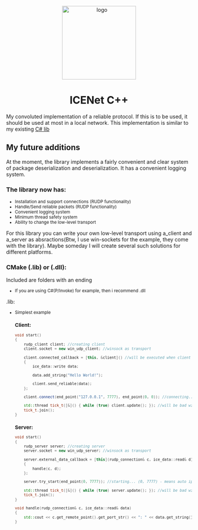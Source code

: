   
<p align="center">
  <img src="https://github.com/enoreex/ICENet/assets/125078218/c28309e2-377a-450f-9440-8b7e8eaf335a" alt="logo" width="200" height="200">
</p>

<h1 align="center" tabindex="-1" dir="auto"><a class="anchor" aria-hidden="true"></a>ICENet C++</h1>

My convoluted implementation of a reliable protocol. If this is to be used, it should be used at most in a local network. This implementation is similar to my existing <a href = "https://github.com/enoreex/ICENet/">C# lib</a>

<h2 tabindex="-1" dir="auto"><a class="anchor" aria-hidden="true"></a>My future additions</h2>

At the moment, the library implements a fairly convenient and clear system of package deserialization and deserialization. It has a convenient logging system.

<h3>The library now has:</h3>

<ul>
  <li style="font-size: smaller;">Installation and support connections (RUDP functionality)</li>
  <li style="font-size: smaller;">Handle/Send reliable packets (RUDP functionality)</li>
  <li style="font-size: smaller;">Convenient logging system</li>
  <li style="font-size: smaller;">Minimum thread safety system</li>
  <li style="font-size: smaller;">Ability to change the low-level transport</li>
</ul>

For this library you can write your own low-level transport using a_client and a_server as absractions(Btw, I use win-sockets for the example, they come with the library). Maybe someday I will create several such solutions for different platforms.

<h3>CMake (.lib) or (.dll): </h3>

Included are folders with an ending

<ul>
  <li style="font-size: smaller;>If you are using C++ then i recomend .lib</li>
  <li style="font-size: smaller;>If you are using C#(P/Invoke) for example, then i recommend .dll</li>
</ul>

.lib:
<ul>
  <li style="font-size: smaller;></li>
</ul>

<h2 tabindex="-1" dir="auto"><a class="anchor" aria-hidden="true"></a>Simplest example</h2>

<h3>Client:</h3>

```cpp
void start()
{
	rudp_client client; //creating client
	client.socket = new win_udp_client; //winsock as transport

	client.connected_callback = [this, &client]() //will be executed when client connected
	{
		ice_data::write data;

		data.add_string("Hello World!");

		client.send_reliable(data);
	};

	client.connect(end_point("127.0.0.1", 7777), end_point(0, 0)); //connecting... (0, 0) - means auto ip + port

	std::thread tick_t([&]() { while (true) client.update(); }); //will be bad without update(). more often is better.
	tick_t.join();
}
```

<h3>Server:</h3>

```cpp
void start()
{
	rudp_server server; //creating server
	server.socket = new win_udp_server; //winsock as transport

	server.external_data_callback = [this](rudp_connection& c, ice_data::read& d) //will be executed when packet handled
	{
		handle(c, d); 
	};

	server.try_start(end_point(0, 7777)); //starting... (0, 7777) - means auto ip + 7777

	std::thread tick_t([&]() { while (true) server.update(); }); //will be bad without update(). more often is better.
	tick_t.join();
}

void handle(rudp_connection& c, ice_data::read& data)
{
	std::cout << c.get_remote_point().get_port_str() << ": " << data.get_string() << "\n";
}
```

